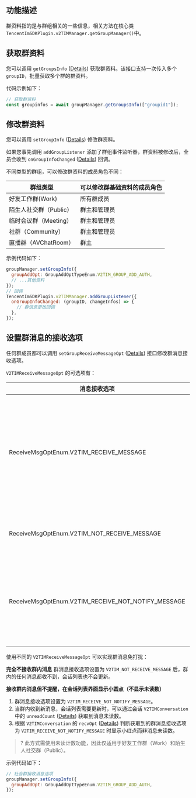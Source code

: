 ## 功能描述

群资料指的是与群组相关的一些信息，相关方法在核心类 `TencentImSDKPlugin.v2TIMManager.getGroupManager()`中。

[](id:getGroupsInfo)

## 获取群资料

您可以调用 `getGroupsInfo` ([Details](https://comm.qq.com/im/doc/RN/en/Api/V2TIMGroupManager/getGroupsInfo.html)) 获取群资料。该接口支持一次传入多个 `groupID`，批量获取多个群的群资料。

代码示例如下：

```javascript
// 获取群资料
const groupinfos = await groupManager.getGroupsInfo(["groupid1"]);
```

[](id:setGroupInfo)

## 修改群资料

您可以调用 `setGroupInfo` ([Details](https://comm.qq.com/im/doc/RN/en/Api/V2TIMGroupManager/setGroupInfo.html)) 修改群资料。

如果您事先调用 `addGroupListener` 添加了群组事件监听器，群资料被修改后，全员会收到 `onGroupInfoChanged` ([Details](https://comm.qq.com/im/doc/RN/en/Callback/OnGroupInfoChanged.html)) 回调。

不同类型的群组，可以修改群资料的成员角色不同：

| 群组类型               | 可以修改**群基础资料**的成员角色 |
| ---------------------- | -------------------------------- |
| 好友工作群(Work)       | 所有群成员                       |
| 陌生人社交群（Public） | 群主和管理员                     |
| 临时会议群（Meeting）  | 群主和管理员                     |
| 社群（Community）      | 群主和管理员                     |
| 直播群（AVChatRoom）   | 群主                             |

示例代码如下：

```javascript
groupManager.setGroupInfo({
  groupAddOpt: GroupAddOptTypeEnum.V2TIM_GROUP_ADD_AUTH,
  // ...其他资料
});
// 回调
TencentImSDKPlugin.v2TIMManager.addGroupListener({
  onGroupInfoChanged: (groupID, changeInfos) => {
    // 群信息更改回调
  },
});
```

## 设置群消息的接收选项

任何群成员都可以调用 `setGroupReceiveMessageOpt` ([Details](https://comm.qq.com/im/doc/RN/en/Api/V2TIMMessageManager/setGroupReceiveMessageOpt.html)) 接口修改群消息接收选项。

`V2TIMReceiveMessageOpt` 的可选项有：

| 消息接收选项                                       | 含义                                             |
| -------------------------------------------------- | ------------------------------------------------ |
| ReceiveMsgOptEnum.V2TIM_RECEIVE_MESSAGE            | 在线正常接收消息，离线时会有厂商的离线推送通知。 |
| ReceiveMsgOptEnum.V2TIM_NOT_RECEIVE_MESSAGE        | 不会接收到群消息。                               |
| ReceiveMsgOptEnum.V2TIM_RECEIVE_NOT_NOTIFY_MESSAGE | 在线正常接收消息，离线不会有推送通知。           |

使用不同的 `V2TIMReceiveMessageOpt` 可以实现群消息免打扰：

**完全不接收群内消息**
群消息接收选项设置为 `V2TIM_NOT_RECEIVE_MESSAGE` 后，群内的任何消息都收不到，会话列表也不会更新。

**接收群内消息但不提醒，在会话列表界面显示小圆点（不显示未读数）**

1. 群消息接收选项设置为 `V2TIM_RECEIVE_NOT_NOTIFY_MESSAGE`。
2. 当群内收到新消息，会话列表需要更新时，可以通过会话 `V2TIMConversation` 中的 `unreadCount` ([Details](https://comm.qq.com/im/doc/RN/en/Interface/Message/V2TimConversation.html#unreadcount)) 获取到消息未读数。
3. 根据 `V2TIMConversation` 的 `recvOpt` ([Details](https://comm.qq.com/im/doc/RN/en/Interface/Message/V2TimConversation.html#recvopt)) 判断获取到的群消息接收选项为 `V2TIM_RECEIVE_NOT_NOTIFY_MESSAGE` 时显示小红点而非消息未读数。

> ? 此方式需使用未读计数功能，因此仅适用于好友工作群（Work）和陌生人社交群（Public）。

示例代码如下：

```javascript
// 社会群接收消息选项
groupManager.setGroupInfo({
  groupAddOpt: GroupAddOptTypeEnum.V2TIM_GROUP_ADD_AUTH,
});
```


